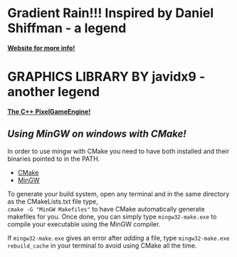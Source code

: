 # **Gradient Rain!!! Inspired by Daniel Shiffman - a legend**
**[Website for more info!](https://thecodingtrain.com/CodingChallenges/004-purplerain.html)**

# **GRAPHICS LIBRARY BY javidx9 - another legend**
**[The C++ PixelGameEngine!](https://github.com/OneLoneCoder/olcPixelGameEngine)**

## ***Using MinGW on windows with CMake!***
In order to use mingw with CMake you need to have both installed and their binaries pointed to in the PATH.
- [CMake](https://cmake.org/)
- [MinGW](https://www.msys2.org/)

To generate your build system, open any terminal and in the same directory as the CMakeLists.txt file type,  
`cmake -G "MinGW Makefiles"` to have CMake automatically generate makefiles for you.
Once done, you can simply type `mingw32-make.exe` to compile your executable using the MinGW compiler. 

If `mingw32-make.exe` gives an error after *adding* a file, type `mingw32-make.exe rebuild_cache` in
your terminal to avoid using CMake all the time.

